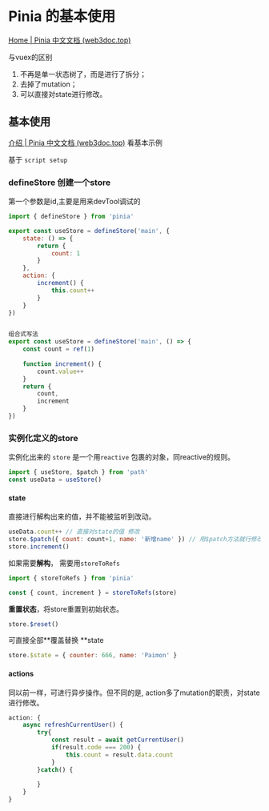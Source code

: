 # Pinia 的基本使用

 [Home | Pinia 中文文档 (web3doc.top)](https://pinia.web3doc.top/) 

与vuex的区别

1. 不再是单一状态树了，而是进行了拆分；
2. 去掉了mutation；
3. 可以直接对state进行修改。

## 基本使用
 [介绍 | Pinia 中文文档 (web3doc.top)](https://pinia.web3doc.top/introduction.html#基本示例)  看基本示例 

基于 `script setup`

### defineStore 创建一个store

第一个参数是id,主要是用来devTool调试的

```js
import { defineStore } from 'pinia'

export const useStore = defineStore('main', {
    state: () => {
        return {
            count: 1
        }
    },
    action: {
        increment() {
            this.count++
        }
    }
})


组合式写法
export const useStore = defineStore('main', () => {
    const count = ref(1)
    
    function increment() {
        count.value++
    }
    return {
        count,
        increment
    }
})
```

### 实例化定义的store

实例化出来的 `store` 是一个用`reactive` 包裹的对象，同reactive的规则。

```js
import { useStore, $patch } from 'path'
const useData = useStore()
```

#### state

直接进行解构出来的值，并不能被监听到改动。

```js
useData.count++ // 直接对state的值 修改
store.$patch({ count: count+1, name: '新增name' }) // 用$patch方法就行修改
store.increment()
```

如果需要**解构**， 需要用`storeToRefs `

```js
import { storeToRefs } from 'pinia'

const { count, increment } = storeToRefs(store)
```

**重置状态**，将store重置到初始状态。

```js
store.$reset()
```

可直接全部**覆盖替换 **state

```js
store.$state = { counter: 666, name: 'Paimon' }
```



#### actions

同以前一样，可进行异步操作。但不同的是, action多了mutation的职责，对state进行修改。

```js
action: {
    async refreshCurrentUser() {
        try{
            const result = await getCurrentUser()
            if(result.code === 200) {
                this.count = result.data.count
            }
        }catch() {
            
        }
    }
}
```

